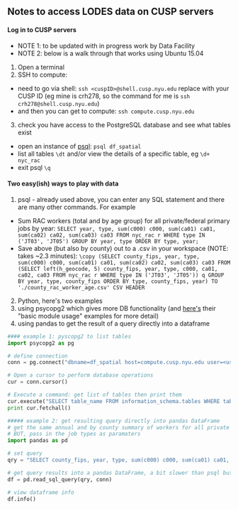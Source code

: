 Notes to access LODES data on CUSP servers
-------------------------------------------

#### Log in to CUSP servers
+ NOTE 1: to be updated with in progress work by Data Facility
+ NOTE 2: below is a walk through that works using Ubuntu 15.04

1. Open a terminal
2. SSH to compute:
  * need to go via shell: `ssh <cuspID>@shell.cusp.nyu.edu` replace <cuspID> with your CUSP ID (eg mine is crh278, so the command for me is `ssh crh278@shell.cusp.nyu.edu`)
  * and then you can get to compute: `ssh compute.cusp.nyu.edu`
3. check you have access to the PostgreSQL database and see what tables exist
  * open an instance of [psql](http://www.postgresql.org/docs/9.4/static/app-psql.html): `psql df_spatial`
  * list all tables `\dt` and/or view the details of a specific table, eg `\d+ nyc_rac`
  * exit psql `\q`
  
#### Two easy(ish) ways to play with data

1. psql - already used above, you can enter any SQL statement and there are many other commands. For example
  * Sum RAC workers (total and by age group) for all private/federal primary jobs by year: `SELECT year, type, sum(c000) c000, sum(ca01) ca01, sum(ca02) ca02, sum(ca03) ca03 FROM nyc_rac r WHERE type IN ('JT03', 'JT05') GROUP BY year, type ORDER BY type, year;`
  * Save above (but also by county) out to a .csv in your workspace (NOTE: takes ~2.3 minutes): `\copy (SELECT county_fips, year, type, sum(c000) c000, sum(ca01) ca01, sum(ca02) ca02, sum(ca03) ca03 FROM (SELECT left(h_geocode, 5) county_fips, year, type, c000, ca01, ca02, ca03 FROM nyc_rac r WHERE type IN ('JT03', 'JT05')) q GROUP BY year, type, county_fips ORDER BY type, county_fips, year) TO './county_rac_worker_age.csv' CSV HEADER`
2. Python, here's two examples
  1. using psycopg2 which gives more DB functionality (and [here's](http://initd.org/psycopg/docs/usage.html#passing-parameters-to-sql-queries) their "basic module usage" examples for more detail)
  2. using pandas to get the result of a query directly into a dataframe
```python
#### example 1: pyscopg2 to list tables
import psycopg2 as pg

# define connection
conn = pg.connect("dbname=df_spatial host=compute.cusp.nyu.edu user=<username> password=<password>")

# Open a cursor to perform database operations
cur = conn.cursor()

# Execute a command: get list of tables then print them
cur.execute("SELECT table_name FROM information_schema.tables WHERE table_schema = 'public' AND table_type='BASE TABLE'")
print cur.fetchall()

##### example 2: get resulting query directly into pandas DataFrame
# get the same annual and by county summary of workers for all private and federal primary jobs in NYC
# BUT, pass in the job types as paramaters
import pandas as pd

# set query
qry = "SELECT county_fips, year, type, sum(c000) c000, sum(ca01) ca01, sum(ca02) ca02, sum(ca03) ca03 FROM (SELECT left(h_geocode, 5) county_fips, year, type, c000, ca01, ca02, ca03 FROM nyc_rac r WHERE type IN ('%s', '%s')) q GROUP BY year, type, county_fips ORDER BY type, county_fips, year;" % ('JT03', 'JT05')

# get query results into a pandas DataFrame, a bit slower than psql but not terribly
df = pd.read_sql_query(qry, conn)

# view dataframe info
df.info()
```
